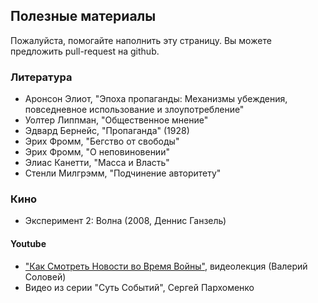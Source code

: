 ## Полезные материалы

Пожалуйста, помогайте наполнить эту страницу. Вы можете предложить pull-request на github.

### Литература

- Аронсон Элиот, "Эпоха пропаганды: Механизмы убеждения, повседневное использование и злоупотребление"
- Уолтер Липпман, "Общественное мнение"
- Эдвард Бернейс, "Пропаганда" (1928)
- Эрих Фромм, "Бегство от свободы"
- Эрих Фромм, "О неповиновении"
- Элиас Канетти, "Масса и Власть"
- Стенли Милгрэмм, "Подчинение авторитету"

### Кино

- Эксперимент 2: Волна (2008,  Деннис Ганзель)

#### Youtube
- ["Как Смотреть Новости во Время Войны"](https://www.youtube.com/watch?v=eUq7Sds_9bI), видеолекция (Валерий Соловей)
- Видео из серии "Суть Событий",  Сергей Пархоменко
